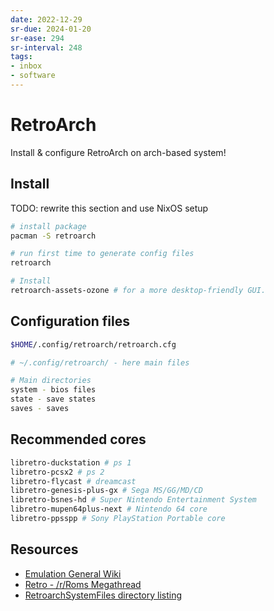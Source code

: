 ```yaml
---
date: 2022-12-29
sr-due: 2024-01-20
sr-ease: 294
sr-interval: 248
tags:
- inbox
- software
---
```


# RetroArch

Install & configure RetroArch on arch-based system!

## Install

TODO: rewrite this section and use NixOS setup

```bash
# install package
pacman -S retroarch

# run first time to generate config files
retroarch

# Install
retroarch-assets-ozone # for a more desktop-friendly GUI.

```

## Configuration files

```bash
$HOME/.config/retroarch/retroarch.cfg

# ~/.config/retroarch/ - here main files

# Main directories
system - bios files
state - save states
saves - saves
```

## Recommended cores

```bash
libretro-duckstation # ps 1
libretro-pcsx2 # ps 2
libretro-flycast # dreamcast
libretro-genesis-plus-gx # Sega MS/GG/MD/CD
libretro-bsnes-hd # Super Nintendo Entertainment System
libretro-mupen64plus-next # Nintendo 64 core
libretro-ppsspp # Sony PlayStation Portable core
```

## Resources

- [Emulation General Wiki](https://emulation.gametechwiki.com/index.php/Main_Page)
- [Retro - /r/Roms Megathread](https://r-roms.github.io/megathread/retro/)
- [RetroarchSystemFiles directory listing](https://archive.org/download/RetroarchSystemFiles/Retroarch-System/)
